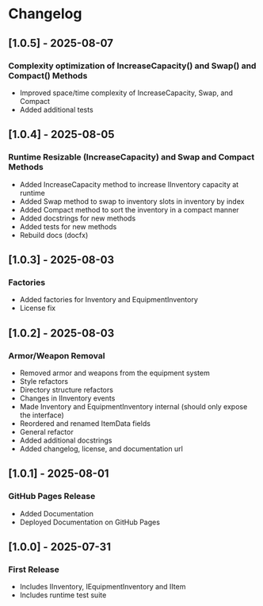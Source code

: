 # Changelog

## [1.0.5] - 2025-08-07
### Complexity optimization of IncreaseCapacity() and Swap() and Compact() Methods
* Improved space/time complexity of IncreaseCapacity, Swap, and Compact
* Added additional tests

## [1.0.4] - 2025-08-05
### Runtime Resizable (IncreaseCapacity) and Swap and Compact Methods
* Added IncreaseCapacity method to increase IInventory capacity at runtime
* Added Swap method to swap to inventory slots in inventory by index
* Added Compact method to sort the inventory in a compact manner
* Added docstrings for new methods
* Added tests for new methods
* Rebuild docs (docfx)

## [1.0.3] - 2025-08-03
### Factories
* Added factories for Inventory and EquipmentInventory
* License fix

## [1.0.2] - 2025-08-03
### Armor/Weapon Removal
* Removed armor and weapons from the equipment system
* Style refactors
* Directory structure refactors
* Changes in IInventory events
* Made Inventory and EquipmentInventory internal (should only expose the interface)
* Reordered and renamed ItemData fields
* General refactor
* Added additional docstrings
* Added changelog, license, and documentation url

## [1.0.1] - 2025-08-01
### GitHub Pages Release
- Added Documentation
- Deployed Documentation on GitHub Pages

## [1.0.0] - 2025-07-31
### First Release
- Includes IInventory, IEquipmentInventory and IItem
- Includes runtime test suite